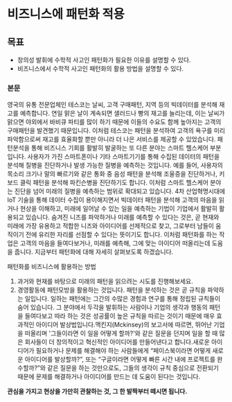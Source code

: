 # 비즈니스에 패턴화 적용

## 목표

- 창의성 발휘에 수학적 사고인 패턴화가 필요한 이유를 설명할 수 있다.
- 비즈니스에서 수학적 사고인 패턴화의 활용 방법을 설명할 수 있다.

### 본문

영국의 유통 전문업체인 테스코는 날씨, 고객 구매패턴, 지역 등의 빅데이터를 분석해 재고를 예측합니다.
연일 맑은 날이 계속되면 샐러드나 빵의 재고를 늘리는데, 이는 날씨가 맑으면 야외에서 바비큐 파티를 많이 하기 때문에 이들의 수요도 함께 높아지는 고객의 구매패턴을 발견했기 때문입니다.
이처럼 테스코는 패턴을 분석하여 고객의 욕구를 미리 파악함으로써 재고를 효율화할 뿐만 아니라 더 나은 서비스를 제공할 수 있었습니다.
패턴분석을 통해 비즈니스 기회를 활발히 발굴하는 또 다른 분야는 스마트 헬스케어 부분입니다. 사용자가 가진 스마트폰이나 기타 스마트기기를 통해 수집된 데이터의 패턴을 분석해 질병을 진단하거나 발생 가능한 질병을 예측하는 것입니다.
예를 들어, 사용자의 목소리 크기나 말의 빠르기와 같은 통화 중 음성 패턴을 분석해 조울증을 진단하거나, 키보드 클릭 패턴을 분석해 파킨슨병을 진단하기도 합니다. 이처럼 스마트 헬스케어 분야는 진단을 넘어 미래의 질병을 예측하는 범위로 확대되고 있습니다.
4차 산업혁명시대에 IoT 기술을 통해 데이터 수집이 용이해지면서 빅데이터 패턴을 분석해 고객의 마음을 읽거나 현상을 이해하고, 미래에 일어날 수 있는 일을 예측하는 기법이 기업에서 활발히 활용되고 있습니다.
숨겨진 니즈를 파악하거나 미래를 예측할 수 있다는 것은, 곧 현재와 미래에 가장 유용하고 적합한 니즈와 아이디어를 선제적으로 찾고, 그로부터 남들이 움직이기 전에 유리한 자리를 선점할 수 있다는 뜻이기도 합니다.
이처럼 패턴화를 하는 작업은 고객의 마음을 들여다보거나, 미래를 예측해, 그에 맞는 아이디어 떠올리는데 도움을 줍니다. 지금부터 패턴화에 대해 자세히 살펴보도록 하겠습니다.



패턴화를 비즈니스에 활용하는 방법

1. 과거와 현재를 바탕으로 미래의 패턴을 읽으려는 시도를 진행해보세요.
2. 경영활동에 패턴모방을 활용하는 것입니다. 패턴을 분석하는 것은 곧 규칙을 파악하는 일입니다. 일하는 패턴에는 그간의 수많은 경험과 연구를 통해 정립된 규칙들이 숨어 있습니다. 그 분야에서 두각을 발휘하는 사람이나 기업의 생각과 행동의 패턴을 들여다보고 따라 하는 것은 성공률이 높은 규칙을 따르는 것이기 때문에 매우 효과적인 아이디어 발상법입니다.맥킨지(Mckinsey)의 보고서에 따르면, 뛰어난 기업을 떠올리며 '그들이라면 이 일을 어떻게 할까?'와 같은 질문을 던지며 일을 할 때 많은 회사들이 더 창의적이고 혁신적인 아이디어를 만들어낸다고 합니다.새로운 아이디어가 필요하거나 문제를 해결해야 하는 사람들에게 “페이스북이라면 어떻게 새로운 아이디어를 발상할까?”, 또는 “구글이라면 어떻게 빠른 시간 내에 프로젝트를 완수할까?”와 같은 질문을 하는 것만으로도, 그들의 생각이 규칙 중심으로 전환되기 때문에 문제를 해결하거나 아이디어를 만드는 데 도움이 된다는 것입니다.

**관심을 가지고 현상을 가만히 관찰하는 것, 그 한 발짝부터 떼시면 됩니다.**